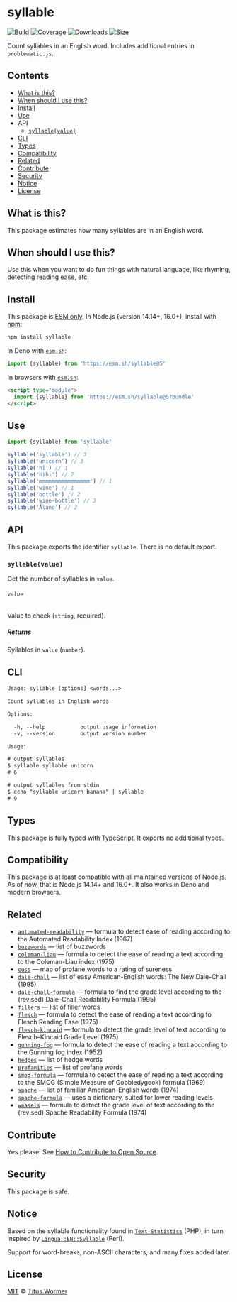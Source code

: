 # syllable

[![Build][build-badge]][build]
[![Coverage][coverage-badge]][coverage]
[![Downloads][downloads-badge]][downloads]
[![Size][size-badge]][size]

Count syllables in an English word. Includes additional entries in `problematic.js`.

## Contents

*   [What is this?](#what-is-this)
*   [When should I use this?](#when-should-i-use-this)
*   [Install](#install)
*   [Use](#use)
*   [API](#api)
    *   [`syllable(value)`](#syllablevalue)
*   [CLI](#cli)
*   [Types](#types)
*   [Compatibility](#compatibility)
*   [Related](#related)
*   [Contribute](#contribute)
*   [Security](#security)
*   [Notice](#notice)
*   [License](#license)

## What is this?

This package estimates how many syllables are in an English word.

## When should I use this?

Use this when you want to do fun things with natural language, like rhyming,
detecting reading ease, etc.

## Install

This package is [ESM only][esm].
In Node.js (version 14.14+, 16.0+), install with [npm][]:

```sh
npm install syllable
```

In Deno with [`esm.sh`][esmsh]:

```js
import {syllable} from 'https://esm.sh/syllable@5'
```

In browsers with [`esm.sh`][esmsh]:

```html
<script type="module">
  import {syllable} from 'https://esm.sh/syllable@5?bundle'
</script>
```

## Use

```js
import {syllable} from 'syllable'

syllable('syllable') // 3
syllable('unicorn') // 3
syllable('hi') // 1
syllable('hihi') // 2
syllable('mmmmmmmmmmmmmmmm') // 1
syllable('wine') // 1
syllable('bottle') // 2
syllable('wine-bottle') // 3
syllable('Åland') // 2
```

## API

This package exports the identifier `syllable`.
There is no default export.

### `syllable(value)`

Get the number of syllables in `value`.

###### `value`

Value to check (`string`, required).

##### Returns

Syllables in `value` (`number`).

## CLI

```txt
Usage: syllable [options] <words...>

Count syllables in English words

Options:

  -h, --help           output usage information
  -v, --version        output version number

Usage:

# output syllables
$ syllable syllable unicorn
# 6

# output syllables from stdin
$ echo "syllable unicorn banana" | syllable
# 9
```

## Types

This package is fully typed with [TypeScript][].
It exports no additional types.

## Compatibility

This package is at least compatible with all maintained versions of Node.js.
As of now, that is Node.js 14.14+ and 16.0+.
It also works in Deno and modern browsers.

## Related

*   [`automated-readability`](https://github.com/words/automated-readability)
    — formula to detect ease of reading according to the Automated Readability
    Index (1967)
*   [`buzzwords`](https://github.com/words/buzzwords)
    — list of buzzwords
*   [`coleman-liau`](https://github.com/words/coleman-liau)
    — formula to detect the ease of reading a text according to the Coleman-Liau
    index (1975)
*   [`cuss`](https://github.com/words/cuss)
    — map of profane words to a rating of sureness
*   [`dale-chall`](https://github.com/words/dale-chall)
    — list of easy American-English words: The New Dale-Chall (1995)
*   [`dale-chall-formula`](https://github.com/words/dale-chall-formula)
    — formula to find the grade level according to the (revised) Dale–Chall
    Readability Formula (1995)
*   [`fillers`](https://github.com/words/fillers)
    — list of filler words
*   [`flesch`](https://github.com/words/flesch)
    — formula to detect the ease of reading a text according to Flesch Reading
    Ease (1975)
*   [`flesch-kincaid`](https://github.com/words/flesch-kincaid)
    — formula to detect the grade level of text according to Flesch–Kincaid
    Grade Level (1975)
*   [`gunning-fog`](https://github.com/words/gunning-fog)
    — formula to detect the ease of reading a text according to the Gunning fog
    index (1952)
*   [`hedges`](https://github.com/words/hedges)
    — list of hedge words
*   [`profanities`](https://github.com/words/profanities)
    — list of profane words
*   [`smog-formula`](https://github.com/words/smog-formula)
    — formula to detect the ease of reading a text according to the SMOG
    (Simple Measure of Gobbledygook) formula (1969)
*   [`spache`](https://github.com/words/spache)
    — list of familiar American-English words (1974)
*   [`spache-formula`](https://github.com/words/spache-formula)
    — uses a dictionary, suited for lower reading levels
*   [`weasels`](https://github.com/words/weasels)
    — formula to detect the grade level of text according to the (revised)
    Spache Readability Formula (1974)

## Contribute

Yes please!
See [How to Contribute to Open Source][contribute].

## Security

This package is safe.

## Notice

Based on the syllable functionality found in [`Text-Statistics`][stats] (PHP),
in turn inspired by [`Lingua::EN::Syllable`][lingua] (Perl).

Support for word-breaks, non-ASCII characters, and many fixes added later.

## License

[MIT][license] © [Titus Wormer][author]

<!-- Definitions -->

[build-badge]: https://github.com/words/syllable/workflows/main/badge.svg

[build]: https://github.com/words/syllable/actions

[coverage-badge]: https://img.shields.io/codecov/c/github/words/syllable.svg

[coverage]: https://codecov.io/github/words/syllable

[downloads-badge]: https://img.shields.io/npm/dm/syllable.svg

[downloads]: https://www.npmjs.com/package/syllable

[size-badge]: https://img.shields.io/bundlephobia/minzip/syllable.svg

[size]: https://bundlephobia.com/result?p=syllable

[npm]: https://docs.npmjs.com/cli/install

[esm]: https://gist.github.com/sindresorhus/a39789f98801d908bbc7ff3ecc99d99c

[esmsh]: https://esm.sh

[typescript]: https://www.typescriptlang.org

[contribute]: https://opensource.guide/how-to-contribute/

[license]: license

[author]: https://wooorm.com

[stats]: https://github.com/DaveChild/Text-Statistics

[lingua]: https://metacpan.org/pod/Lingua::EN::Syllable
